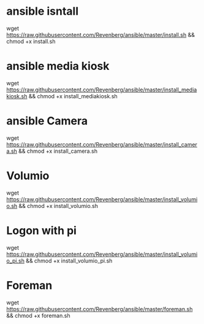# ansible isntall
wget https://raw.githubusercontent.com/Revenberg/ansible/master/install.sh && chmod +x install.sh
 
# ansible media kiosk
wget https://raw.githubusercontent.com/Revenberg/ansible/master/install_mediakiosk.sh && chmod +x install_mediakiosk.sh

# ansible Camera
wget https://raw.githubusercontent.com/Revenberg/ansible/master/install_camera.sh && chmod +x install_camera.sh

# Volumio
wget https://raw.githubusercontent.com/Revenberg/ansible/master/install_volumio.sh && chmod +x install_volumio.sh

# Logon with pi
wget https://raw.githubusercontent.com/Revenberg/ansible/master/install_volumio_pi.sh && chmod +x install_volumio_pi.sh

# Foreman
wget https://raw.githubusercontent.com/Revenberg/ansible/master/foreman.sh && chmod +x foreman.sh
